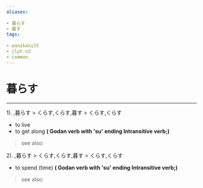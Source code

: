 ```yaml
---
aliases:
    
- 暮らす
- 暮す
tags:
    
- wanikani33
- jlpt-n3
- common
---
```


# 暮らす
---
1).
,暮らす > くらす,くらす,暮す > くらす,くらす

- to live
- to get along
**( Godan verb with 'su' ending Intransitive verb;)**
> see also: 
            
2).
,暮らす > くらす,くらす,暮す > くらす,くらす

- to spend (time)
**( Godan verb with 'su' ending Intransitive verb;)**
> see also: 
            